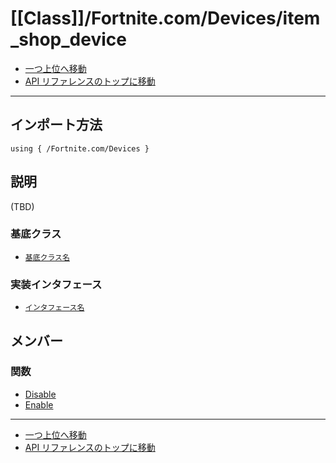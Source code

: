 # [[Class]]/Fortnite.com/Devices/item_shop_device

- [一つ上位へ移動](../main.md)
- [API リファレンスのトップに移動](../../../main.md)

---

## インポート方法

```verse
using { /Fortnite.com/Devices }
```

## 説明

(TBD)

### 基底クラス

- [`基底クラス名`]()

### 実装インタフェース

- [`インタフェース名`]()

## メンバー

### 関数

- [Disable](./F_Disable/main.md)
- [Enable](./F_Enable/main.md)

---

- [一つ上位へ移動](../main.md)
- [API リファレンスのトップに移動](../../../main.md)
